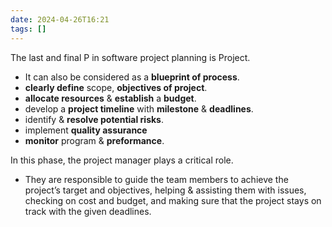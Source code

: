 ```yaml
---
date: 2024-04-26T16:21
tags: []
---
```

The last and final P in software project planning is Project.
- It can also be considered as a **blueprint of process**.
- **clearly define** scope, **objectives of project**.
- **allocate resources** & **establish** a **budget**.
- develop a **project timeline** with **milestone** & **deadlines**.
- identify & **resolve potential risks**.
- implement **quality assurance**
- **monitor** program & **preformance**.

In this phase, the project manager plays a critical role.
- They are responsible to guide the team members to achieve the project’s target and objectives, helping & assisting them with issues, checking on cost and budget, and making sure that the project stays on track with the given deadlines.